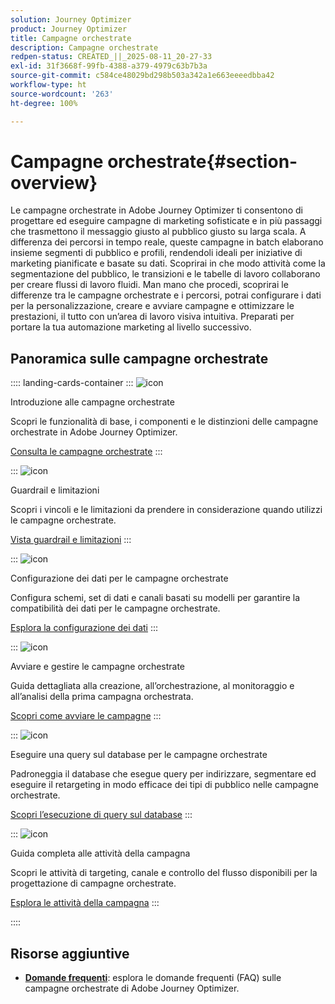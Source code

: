 ```yaml
---
solution: Journey Optimizer
product: Journey Optimizer
title: Campagne orchestrate
description: Campagne orchestrate
redpen-status: CREATED_||_2025-08-11_20-27-33
exl-id: 31f3668f-99fb-4388-a379-4979c63b7b3a
source-git-commit: c584ce48029bd298b503a342a1e663eeeedbba42
workflow-type: ht
source-wordcount: '263'
ht-degree: 100%

---
```


# Campagne orchestrate{#section-overview}

Le campagne orchestrate in Adobe Journey Optimizer ti consentono di progettare ed eseguire campagne di marketing sofisticate e in più passaggi che trasmettono il messaggio giusto al pubblico giusto su larga scala. A differenza dei percorsi in tempo reale, queste campagne in batch elaborano insieme segmenti di pubblico e profili, rendendoli ideali per iniziative di marketing pianificate e basate su dati. Scoprirai in che modo attività come la segmentazione del pubblico, le transizioni e le tabelle di lavoro collaborano per creare flussi di lavoro fluidi. Man mano che procedi, scoprirai le differenze tra le campagne orchestrate e i percorsi, potrai configurare i dati per la personalizzazione, creare e avviare campagne e ottimizzare le prestazioni, il tutto con un’area di lavoro visiva intuitiva. Preparati per portare la tua automazione marketing al livello successivo.

## Panoramica sulle campagne orchestrate

:::: landing-cards-container
:::
![icon](https://cdn.experienceleague.adobe.com/icons/book.svg)

Introduzione alle campagne orchestrate

Scopri le funzionalità di base, i componenti e le distinzioni delle campagne orchestrate in Adobe Journey Optimizer.

[Consulta le campagne orchestrate](../using/orchestrated/gs-orchestrated-campaigns.md)
:::

:::
![icon](https://cdn.experienceleague.adobe.com/icons/shield-halved.svg)

Guardrail e limitazioni

Scopri i vincoli e le limitazioni da prendere in considerazione quando utilizzi le campagne orchestrate.

[Vista guardrail e limitazioni](../using/orchestrated/guardrails.md)
:::

:::
![icon](https://cdn.experienceleague.adobe.com/icons/gear.svg)

Configurazione dei dati per le campagne orchestrate

Configura schemi, set di dati e canali basati su modelli per garantire la compatibilità dei dati per le campagne orchestrate.

[Esplora la configurazione dei dati](data-configuration-landing-page.md)
:::

:::
![icon](https://cdn.experienceleague.adobe.com/icons/circle-play.svg)

Avviare e gestire le campagne orchestrate

Guida dettagliata alla creazione, all’orchestrazione, al monitoraggio e all’analisi della prima campagna orchestrata.

[Scopri come avviare le campagne](launch-landing-page.md)
:::

:::
![icon](https://cdn.experienceleague.adobe.com/icons/code-branch.svg)

Eseguire una query sul database per le campagne orchestrate

Padroneggia il database che esegue query per indirizzare, segmentare ed eseguire il retargeting in modo efficace dei tipi di pubblico nelle campagne orchestrate.

[Scopri l’esecuzione di query sul database](query-database-landing-page.md)
:::

:::
![icon](https://cdn.experienceleague.adobe.com/icons/puzzle-piece.svg)

Guida completa alle attività della campagna

Scopri le attività di targeting, canale e controllo del flusso disponibili per la progettazione di campagne orchestrate.

[Esplora le attività della campagna](design-campaigns-landing-page.md)
:::

::::

## Risorse aggiuntive

- **[Domande frequenti](../using/orchestrated/orchestrated-campaigns-faq.md)**: esplora le domande frequenti (FAQ) sulle campagne orchestrate di Adobe Journey Optimizer.

